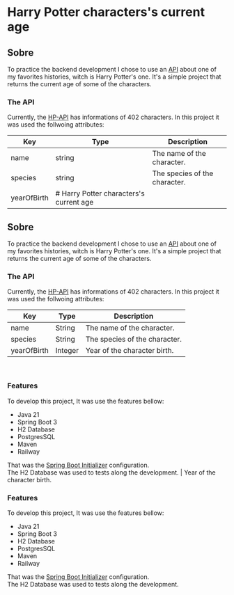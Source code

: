 # Harry Potter characters's current age

## Sobre

To practice the backend development I chose to use an [API](https://hp-api.onrender.com/) about one of my favorites histories, witch is Harry Potter's one.
It's a simple project that returns the current age of some of the characters.

### The API

Currently, the [HP-API](https://hp-api.onrender.com/) has informations of 402 characters. In this project it was used the follwoing attributes:

Key	| Type	| Description
----|-------|------------
name |	string	| The name of the character.
species |	string |	The species of the character.
yearOfBirth |	# Harry Potter characters's current age

## Sobre

To practice the backend development I chose to use an [API](https://hp-api.onrender.com/) about one of my favorites histories, witch is Harry Potter's one.
It's a simple project that returns the current age of some of the characters.

### The API

Currently, the [HP-API](https://hp-api.onrender.com/) has informations of 402 characters. In this project it was used the follwoing attributes:

Key	| Type	| Description
----|-------|------------
name |	String	| The name of the character.
species |	String |	The species of the character.
yearOfBirth |	Integer |	Year of the character birth.
<br>

### Features
To develop this project, It was use the features bellow:<br>
* Java 21<br>
* Spring Boot 3<br>
* H2 Database
* PostgresSQL
* Maven<br>
* Railway<br>

That was the [Spring Boot Initializer](https://start.spring.io/#!type=maven-project&language=java&platformVersion=3.1.4&packaging=jar&jvmVersion=21&groupId=com.prisc&artifactId=hp-characters-age&name=hp-characters-age&description=Java%20RESTful%20API%20to%20practice%20with%20SpringBoot&packageName=com.prisc.hp-characters-age&dependencies=web,postgresql,data-jpa) configuration.<br>
The H2 Database was used to tests along the development. |	Year of the character birth.
<br>

### Features
To develop this project, It was use the features bellow:<br>
* Java 21<br>
* Spring Boot 3<br>
* H2 Database
* PostgresSQL
* Maven<br>
* Railway<br>

That was the [Spring Boot Initializer](https://start.spring.io/#!type=maven-project&language=java&platformVersion=3.1.4&packaging=jar&jvmVersion=21&groupId=com.prisc&artifactId=hp-characters-age&name=hp-characters-age&description=Java%20RESTful%20API%20to%20practice%20with%20SpringBoot&packageName=com.prisc.hp-characters-age&dependencies=web,postgresql,data-jpa) configuration.<br>
The H2 Database was used to tests along the development.
